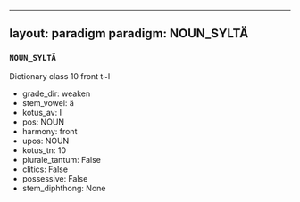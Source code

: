 
---
layout: paradigm
paradigm: NOUN_SYLTÄ
---
### ` NOUN_SYLTÄ `

Dictionary class 10 front t~l
* grade_dir: weaken
* stem_vowel: ä
* kotus_av: I
* pos: NOUN
* harmony: front
* upos: NOUN
* kotus_tn: 10
* plurale_tantum: False
* clitics: False
* possessive: False
* stem_diphthong: None
